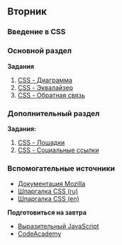 ## Вторник


### Введение в CSS

### Основной раздел


**Задания**
1. [CSS - Диаграмма](../../../../css-diagramm)
2. [CSS - Эквалайзер](../../../../css-equalizer)
3. [CSS - Обратная связь](../../../../css-feedback)


### Дополнительный раздел

**Задания:**

1. [CSS - Лошадки](../../../../css-horses)
2. [CSS - Социальные ссылки](../../../../css-social)

### Вспомогательные источники

- [Документация Mozilla](https://developer.mozilla.org/ru/docs/Web/CSS)
- [Шпаргалка CSS (ru)](https://www.exlab.net/files/tools/sheets/css/css.png)
- [Шпаргалка CSS (en)](https://cdn.makeawebsitehub.com/wp-content/uploads/2016/05/css-cheat-sheet-2016-1.jpg)


**Подготовиться на завтра**

- [Выразительный JavaScript](https://karmazzin.gitbooks.io/eloquentjavascript_ru/content/)
- [CodeAcademy](https://www.codecademy.com/learn)
